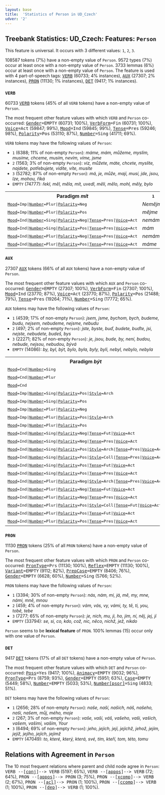 ```yaml
---
layout: base
title:  'Statistics of Person in UD_Czech'
udver: '2'
---
```


## Treebank Statistics: UD_Czech: Features: `Person`

This feature is universal.
It occurs with 3 different values: `1`, `2`, `3`.

108587 tokens (7%) have a non-empty value of `Person`.
9572 types (7%) occur at least once with a non-empty value of `Person`.
3733 lemmas (6%) occur at least once with a non-empty value of `Person`.
The feature is used with 4 part-of-speech tags: <tt><a href="cs-pos-VERB.html">VERB</a></tt> (60733; 4% instances), <tt><a href="cs-pos-AUX.html">AUX</a></tt> (27307; 2% instances), <tt><a href="cs-pos-PRON.html">PRON</a></tt> (11130; 1% instances), <tt><a href="cs-pos-DET.html">DET</a></tt> (9417; 1% instances).

### `VERB`

60733 <tt><a href="cs-pos-VERB.html">VERB</a></tt> tokens (45% of all `VERB` tokens) have a non-empty value of `Person`.

The most frequent other feature values with which `VERB` and `Person` co-occurred: <tt><a href="cs-feat-Gender.html">Gender</a></tt><tt>=EMPTY</tt> (60731; 100%), <tt><a href="cs-feat-VerbForm.html">VerbForm</a></tt><tt>=Fin</tt> (60731; 100%), <tt><a href="cs-feat-Voice.html">Voice</a></tt><tt>=Act</tt> (59847; 99%), <tt><a href="cs-feat-Mood.html">Mood</a></tt><tt>=Ind</tt> (59845; 99%), <tt><a href="cs-feat-Tense.html">Tense</a></tt><tt>=Pres</tt> (59246; 98%), <tt><a href="cs-feat-Polarity.html">Polarity</a></tt><tt>=Pos</tt> (53110; 87%), <tt><a href="cs-feat-Number.html">Number</a></tt><tt>=Sing</tt> (41711; 69%).

`VERB` tokens may have the following values of `Person`:

* `1` (6388; 11% of non-empty `Person`): <em>máme, mám, můžeme, myslím, musíme, chceme, musím, nevím, víme, jsme</em>
* `2` (1563; 3% of non-empty `Person`): <em>viz, můžete, máte, chcete, myslíte, najdete, potřebujete, vidíte, víte, musíte</em>
* `3` (52782; 87% of non-empty `Person`): <em>má, je, může, mají, musí, jde, jsou, lze, mohou, říká</em>
* `EMPTY` (74777): <em>řekl, měl, měla, mít, uvedl, měli, mělo, mohl, měly, bylo</em>

<table>
  <tr><th>Paradigm <i>mít</i></th><th><tt>1</tt></th><th><tt>2</tt></th><th><tt>3</tt></th></tr>
  <tr><td><tt><tt><a href="cs-feat-Mood.html">Mood</a></tt><tt>=Imp</tt>|<tt><a href="cs-feat-Number.html">Number</a></tt><tt>=Plur</tt>|<tt><a href="cs-feat-Polarity.html">Polarity</a></tt><tt>=Neg</tt></tt></td><td><em>Nemějme</em></td><td></td><td></td></tr>
  <tr><td><tt><tt><a href="cs-feat-Mood.html">Mood</a></tt><tt>=Imp</tt>|<tt><a href="cs-feat-Number.html">Number</a></tt><tt>=Plur</tt>|<tt><a href="cs-feat-Polarity.html">Polarity</a></tt><tt>=Pos</tt></tt></td><td><em>mějme</em></td><td><em>mějte</em></td><td></td></tr>
  <tr><td><tt><tt><a href="cs-feat-Mood.html">Mood</a></tt><tt>=Ind</tt>|<tt><a href="cs-feat-Number.html">Number</a></tt><tt>=Sing</tt>|<tt><a href="cs-feat-Polarity.html">Polarity</a></tt><tt>=Neg</tt>|<tt><a href="cs-feat-Tense.html">Tense</a></tt><tt>=Pres</tt>|<tt><a href="cs-feat-Voice.html">Voice</a></tt><tt>=Act</tt></tt></td><td><em>nemám</em></td><td></td><td><em>nemá</em></td></tr>
  <tr><td><tt><tt><a href="cs-feat-Mood.html">Mood</a></tt><tt>=Ind</tt>|<tt><a href="cs-feat-Number.html">Number</a></tt><tt>=Sing</tt>|<tt><a href="cs-feat-Polarity.html">Polarity</a></tt><tt>=Pos</tt>|<tt><a href="cs-feat-Tense.html">Tense</a></tt><tt>=Pres</tt>|<tt><a href="cs-feat-Voice.html">Voice</a></tt><tt>=Act</tt></tt></td><td><em>mám</em></td><td><em>máš</em></td><td><em>má</em></td></tr>
  <tr><td><tt><tt><a href="cs-feat-Mood.html">Mood</a></tt><tt>=Ind</tt>|<tt><a href="cs-feat-Number.html">Number</a></tt><tt>=Plur</tt>|<tt><a href="cs-feat-Polarity.html">Polarity</a></tt><tt>=Neg</tt>|<tt><a href="cs-feat-Tense.html">Tense</a></tt><tt>=Pres</tt>|<tt><a href="cs-feat-Voice.html">Voice</a></tt><tt>=Act</tt></tt></td><td><em>nemáme</em></td><td><em>nemáte</em></td><td><em>nemají</em></td></tr>
  <tr><td><tt><tt><a href="cs-feat-Mood.html">Mood</a></tt><tt>=Ind</tt>|<tt><a href="cs-feat-Number.html">Number</a></tt><tt>=Plur</tt>|<tt><a href="cs-feat-Polarity.html">Polarity</a></tt><tt>=Pos</tt>|<tt><a href="cs-feat-Tense.html">Tense</a></tt><tt>=Pres</tt>|<tt><a href="cs-feat-Voice.html">Voice</a></tt><tt>=Act</tt></tt></td><td><em>máme</em></td><td><em>máte</em></td><td><em>mají</em></td></tr>
</table>

### `AUX`

27307 <tt><a href="cs-pos-AUX.html">AUX</a></tt> tokens (66% of all `AUX` tokens) have a non-empty value of `Person`.

The most frequent other feature values with which `AUX` and `Person` co-occurred: <tt><a href="cs-feat-Gender.html">Gender</a></tt><tt>=EMPTY</tt> (27307; 100%), <tt><a href="cs-feat-VerbForm.html">VerbForm</a></tt><tt>=Fin</tt> (27307; 100%), <tt><a href="cs-feat-Mood.html">Mood</a></tt><tt>=Ind</tt> (23770; 87%), <tt><a href="cs-feat-Voice.html">Voice</a></tt><tt>=Act</tt> (23770; 87%), <tt><a href="cs-feat-Polarity.html">Polarity</a></tt><tt>=Pos</tt> (21488; 79%), <tt><a href="cs-feat-Tense.html">Tense</a></tt><tt>=Pres</tt> (19264; 71%), <tt><a href="cs-feat-Number.html">Number</a></tt><tt>=Sing</tt> (17772; 65%).

`AUX` tokens may have the following values of `Person`:

* `1` (4539; 17% of non-empty `Person`): <em>jsem, jsme, bychom, bych, budeme, budu, nejsem, nebudeme, nejsme, nebudu</em>
* `2` (497; 2% of non-empty `Person`): <em>jste, byste, buď, budete, buďte, jsi, nejste, nebudete, budeš, bys</em>
* `3` (22271; 82% of non-empty `Person`): <em>je, jsou, bude, by, není, budou, nebude, nejsou, nebudou, bývá</em>
* `EMPTY` (14086): <em>by, byl, být, bylo, byla, byly, byli, nebyl, nebylo, nebyla</em>

<table>
  <tr><th>Paradigm <i>být</i></th><th><tt>1</tt></th><th><tt>2</tt></th><th><tt>3</tt></th></tr>
  <tr><td><tt><tt><a href="cs-feat-Mood.html">Mood</a></tt><tt>=Cnd</tt>|<tt><a href="cs-feat-Number.html">Number</a></tt><tt>=Sing</tt></tt></td><td><em>bych</em></td><td><em>bys</em></td><td></td></tr>
  <tr><td><tt><tt><a href="cs-feat-Mood.html">Mood</a></tt><tt>=Cnd</tt>|<tt><a href="cs-feat-Number.html">Number</a></tt><tt>=Plur</tt></tt></td><td><em>bychom</em></td><td><em>byste</em></td><td></td></tr>
  <tr><td><tt><tt><a href="cs-feat-Mood.html">Mood</a></tt><tt>=Cnd</tt></tt></td><td></td><td></td><td><em>by</em></td></tr>
  <tr><td><tt><tt><a href="cs-feat-Mood.html">Mood</a></tt><tt>=Imp</tt>|<tt><a href="cs-feat-Number.html">Number</a></tt><tt>=Sing</tt>|<tt><a href="cs-feat-Polarity.html">Polarity</a></tt><tt>=Pos</tt>|<tt><a href="cs-feat-Style.html">Style</a></tt><tt>=Arch</tt></tt></td><td></td><td></td><td><em>buď</em></td></tr>
  <tr><td><tt><tt><a href="cs-feat-Mood.html">Mood</a></tt><tt>=Imp</tt>|<tt><a href="cs-feat-Number.html">Number</a></tt><tt>=Sing</tt>|<tt><a href="cs-feat-Polarity.html">Polarity</a></tt><tt>=Pos</tt></tt></td><td></td><td><em>buď</em></td><td><em>budiž</em></td></tr>
  <tr><td><tt><tt><a href="cs-feat-Mood.html">Mood</a></tt><tt>=Imp</tt>|<tt><a href="cs-feat-Number.html">Number</a></tt><tt>=Plur</tt>|<tt><a href="cs-feat-Polarity.html">Polarity</a></tt><tt>=Neg</tt></tt></td><td></td><td><em>Nebuďte</em></td><td></td></tr>
  <tr><td><tt><tt><a href="cs-feat-Mood.html">Mood</a></tt><tt>=Imp</tt>|<tt><a href="cs-feat-Number.html">Number</a></tt><tt>=Plur</tt>|<tt><a href="cs-feat-Polarity.html">Polarity</a></tt><tt>=Pos</tt>|<tt><a href="cs-feat-Style.html">Style</a></tt><tt>=Arch</tt></tt></td><td></td><td></td><td><em>budiž</em></td></tr>
  <tr><td><tt><tt><a href="cs-feat-Mood.html">Mood</a></tt><tt>=Imp</tt>|<tt><a href="cs-feat-Number.html">Number</a></tt><tt>=Plur</tt>|<tt><a href="cs-feat-Polarity.html">Polarity</a></tt><tt>=Pos</tt></tt></td><td><em>Buďme</em></td><td><em>buďte</em></td><td></td></tr>
  <tr><td><tt><tt><a href="cs-feat-Mood.html">Mood</a></tt><tt>=Ind</tt>|<tt><a href="cs-feat-Number.html">Number</a></tt><tt>=Sing</tt>|<tt><a href="cs-feat-Polarity.html">Polarity</a></tt><tt>=Neg</tt>|<tt><a href="cs-feat-Tense.html">Tense</a></tt><tt>=Fut</tt>|<tt><a href="cs-feat-Voice.html">Voice</a></tt><tt>=Act</tt></tt></td><td><em>nebudu</em></td><td><em>Nebudeš</em></td><td><em>nebude</em></td></tr>
  <tr><td><tt><tt><a href="cs-feat-Mood.html">Mood</a></tt><tt>=Ind</tt>|<tt><a href="cs-feat-Number.html">Number</a></tt><tt>=Sing</tt>|<tt><a href="cs-feat-Polarity.html">Polarity</a></tt><tt>=Neg</tt>|<tt><a href="cs-feat-Tense.html">Tense</a></tt><tt>=Pres</tt>|<tt><a href="cs-feat-Voice.html">Voice</a></tt><tt>=Act</tt></tt></td><td><em>nejsem</em></td><td></td><td><em>není</em></td></tr>
  <tr><td><tt><tt><a href="cs-feat-Mood.html">Mood</a></tt><tt>=Ind</tt>|<tt><a href="cs-feat-Number.html">Number</a></tt><tt>=Sing</tt>|<tt><a href="cs-feat-Polarity.html">Polarity</a></tt><tt>=Pos</tt>|<tt><a href="cs-feat-Style.html">Style</a></tt><tt>=Arch</tt>|<tt><a href="cs-feat-Tense.html">Tense</a></tt><tt>=Pres</tt>|<tt><a href="cs-feat-Voice.html">Voice</a></tt><tt>=Act</tt></tt></td><td></td><td></td><td><em>jest</em></td></tr>
  <tr><td><tt><tt><a href="cs-feat-Mood.html">Mood</a></tt><tt>=Ind</tt>|<tt><a href="cs-feat-Number.html">Number</a></tt><tt>=Sing</tt>|<tt><a href="cs-feat-Polarity.html">Polarity</a></tt><tt>=Pos</tt>|<tt><a href="cs-feat-Style.html">Style</a></tt><tt>=Coll</tt>|<tt><a href="cs-feat-Tense.html">Tense</a></tt><tt>=Pres</tt>|<tt><a href="cs-feat-Voice.html">Voice</a></tt><tt>=Act</tt></tt></td><td></td><td><em>si</em></td><td></td></tr>
  <tr><td><tt><tt><a href="cs-feat-Mood.html">Mood</a></tt><tt>=Ind</tt>|<tt><a href="cs-feat-Number.html">Number</a></tt><tt>=Sing</tt>|<tt><a href="cs-feat-Polarity.html">Polarity</a></tt><tt>=Pos</tt>|<tt><a href="cs-feat-Tense.html">Tense</a></tt><tt>=Fut</tt>|<tt><a href="cs-feat-Voice.html">Voice</a></tt><tt>=Act</tt></tt></td><td><em>budu</em></td><td><em>budeš</em></td><td><em>bude</em></td></tr>
  <tr><td><tt><tt><a href="cs-feat-Mood.html">Mood</a></tt><tt>=Ind</tt>|<tt><a href="cs-feat-Number.html">Number</a></tt><tt>=Sing</tt>|<tt><a href="cs-feat-Polarity.html">Polarity</a></tt><tt>=Pos</tt>|<tt><a href="cs-feat-Tense.html">Tense</a></tt><tt>=Pres</tt>|<tt><a href="cs-feat-Voice.html">Voice</a></tt><tt>=Act</tt></tt></td><td><em>jsem</em></td><td><em>jsi</em></td><td><em>je</em></td></tr>
  <tr><td><tt><tt><a href="cs-feat-Mood.html">Mood</a></tt><tt>=Ind</tt>|<tt><a href="cs-feat-Number.html">Number</a></tt><tt>=Plur</tt>|<tt><a href="cs-feat-Polarity.html">Polarity</a></tt><tt>=Neg</tt>|<tt><a href="cs-feat-Style.html">Style</a></tt><tt>=Arch</tt>|<tt><a href="cs-feat-Tense.html">Tense</a></tt><tt>=Pres</tt>|<tt><a href="cs-feat-Voice.html">Voice</a></tt><tt>=Act</tt></tt></td><td></td><td></td><td><em>nésó</em></td></tr>
  <tr><td><tt><tt><a href="cs-feat-Mood.html">Mood</a></tt><tt>=Ind</tt>|<tt><a href="cs-feat-Number.html">Number</a></tt><tt>=Plur</tt>|<tt><a href="cs-feat-Polarity.html">Polarity</a></tt><tt>=Neg</tt>|<tt><a href="cs-feat-Tense.html">Tense</a></tt><tt>=Fut</tt>|<tt><a href="cs-feat-Voice.html">Voice</a></tt><tt>=Act</tt></tt></td><td><em>nebudeme</em></td><td><em>nebudete</em></td><td><em>nebudou</em></td></tr>
  <tr><td><tt><tt><a href="cs-feat-Mood.html">Mood</a></tt><tt>=Ind</tt>|<tt><a href="cs-feat-Number.html">Number</a></tt><tt>=Plur</tt>|<tt><a href="cs-feat-Polarity.html">Polarity</a></tt><tt>=Neg</tt>|<tt><a href="cs-feat-Tense.html">Tense</a></tt><tt>=Pres</tt>|<tt><a href="cs-feat-Voice.html">Voice</a></tt><tt>=Act</tt></tt></td><td><em>nejsme</em></td><td><em>nejste</em></td><td><em>nejsou</em></td></tr>
  <tr><td><tt><tt><a href="cs-feat-Mood.html">Mood</a></tt><tt>=Ind</tt>|<tt><a href="cs-feat-Number.html">Number</a></tt><tt>=Plur</tt>|<tt><a href="cs-feat-Polarity.html">Polarity</a></tt><tt>=Pos</tt>|<tt><a href="cs-feat-Style.html">Style</a></tt><tt>=Coll</tt>|<tt><a href="cs-feat-Tense.html">Tense</a></tt><tt>=Fut</tt>|<tt><a href="cs-feat-Voice.html">Voice</a></tt><tt>=Act</tt></tt></td><td><em>budem</em></td><td></td><td></td></tr>
  <tr><td><tt><tt><a href="cs-feat-Mood.html">Mood</a></tt><tt>=Ind</tt>|<tt><a href="cs-feat-Number.html">Number</a></tt><tt>=Plur</tt>|<tt><a href="cs-feat-Polarity.html">Polarity</a></tt><tt>=Pos</tt>|<tt><a href="cs-feat-Tense.html">Tense</a></tt><tt>=Fut</tt>|<tt><a href="cs-feat-Voice.html">Voice</a></tt><tt>=Act</tt></tt></td><td><em>budeme</em></td><td><em>budete</em></td><td><em>budou</em></td></tr>
  <tr><td><tt><tt><a href="cs-feat-Mood.html">Mood</a></tt><tt>=Ind</tt>|<tt><a href="cs-feat-Number.html">Number</a></tt><tt>=Plur</tt>|<tt><a href="cs-feat-Polarity.html">Polarity</a></tt><tt>=Pos</tt>|<tt><a href="cs-feat-Tense.html">Tense</a></tt><tt>=Pres</tt>|<tt><a href="cs-feat-Voice.html">Voice</a></tt><tt>=Act</tt></tt></td><td><em>jsme</em></td><td><em>jste</em></td><td><em>jsou</em></td></tr>
</table>

### `PRON`

11130 <tt><a href="cs-pos-PRON.html">PRON</a></tt> tokens (25% of all `PRON` tokens) have a non-empty value of `Person`.

The most frequent other feature values with which `PRON` and `Person` co-occurred: <tt><a href="cs-feat-PronType.html">PronType</a></tt><tt>=Prs</tt> (11130; 100%), <tt><a href="cs-feat-Reflex.html">Reflex</a></tt><tt>=EMPTY</tt> (11130; 100%), <tt><a href="cs-feat-Variant.html">Variant</a></tt><tt>=EMPTY</tt> (9112; 82%), <tt><a href="cs-feat-PrepCase.html">PrepCase</a></tt><tt>=EMPTY</tt> (8406; 76%), <tt><a href="cs-feat-Gender.html">Gender</a></tt><tt>=EMPTY</tt> (6628; 60%), <tt><a href="cs-feat-Number.html">Number</a></tt><tt>=Sing</tt> (5766; 52%).

`PRON` tokens may have the following values of `Person`:

* `1` (3394; 30% of non-empty `Person`): <em>nás, nám, mi, já, mě, my, mne, námi, mně, mnou</em>
* `2` (459; 4% of non-empty `Person`): <em>vám, vás, vy, vámi, ty, tě, ti, you, tobě, tebe</em>
* `3` (7277; 65% of non-empty `Person`): <em>je, nich, mu, ji, ho, jim, ní, něj, jej, jí</em>
* `EMPTY` (33794): <em>se, si, co, kdo, což, nic, něco, nichž, jež, nikdo</em>

`Person` seems to be **lexical feature** of `PRON`. 100% lemmas (15) occur only with one value of `Person`.

### `DET`

9417 <tt><a href="cs-pos-DET.html">DET</a></tt> tokens (17% of all `DET` tokens) have a non-empty value of `Person`.

The most frequent other feature values with which `DET` and `Person` co-occurred: <tt><a href="cs-feat-Poss.html">Poss</a></tt><tt>=Yes</tt> (9417; 100%), <tt><a href="cs-feat-Animacy.html">Animacy</a></tt><tt>=EMPTY</tt> (9032; 96%), <tt><a href="cs-feat-PronType.html">PronType</a></tt><tt>=Prs</tt> (8759; 93%), <tt><a href="cs-feat-Gender.html">Gender</a></tt><tt>=EMPTY</tt> (5951; 63%), <tt><a href="cs-feat-Case.html">Case</a></tt><tt>=EMPTY</tt> (5449; 58%), <tt><a href="cs-feat-Number.html">Number</a></tt><tt>=EMPTY</tt> (5033; 53%), <tt><a href="cs-feat-Number-psor.html">Number[psor]</a></tt><tt>=Sing</tt> (4833; 51%).

`DET` tokens may have the following values of `Person`:

* `1` (2656; 28% of non-empty `Person`): <em>naše, naší, našich, náš, našeho, naši, našem, můj, mého, moje</em>
* `2` (267; 3% of non-empty `Person`): <em>vaše, vaší, váš, vašeho, vaši, vašich, vašem, vašimi, vaším, Your</em>
* `3` (6494; 69% of non-empty `Person`): <em>jeho, jejich, její, jejichž, jehož, jejím, jejíž, jejího, jejích, jejímž</em>
* `EMPTY` (47049): <em>to, které, který, která, své, tím, kteří, tom, této, tomu</em>

## Relations with Agreement in `Person`

The 10 most frequent relations where parent and child node agree in `Person`:
<tt>VERB --[<tt><a href="cs-dep-conj.html">conj</a></tt>]--> VERB</tt> (5197; 65%),
<tt>VERB --[<tt><a href="cs-dep-appos.html">appos</a></tt>]--> VERB</tt> (72; 64%),
<tt>PRON --[<tt><a href="cs-dep-appos.html">appos</a></tt>]--> PRON</tt> (3; 75%),
<tt>PRON --[<tt><a href="cs-dep-xcomp.html">xcomp</a></tt>]--> VERB</tt> (2; 67%),
<tt>PRON --[<tt><a href="cs-dep-acl.html">acl</a></tt>]--> PRON</tt> (1; 100%),
<tt>PRON --[<tt><a href="cs-dep-ccomp.html">ccomp</a></tt>]--> VERB</tt> (1; 100%),
<tt>PRON --[<tt><a href="cs-dep-dep.html">dep</a></tt>]--> VERB</tt> (1; 100%).


